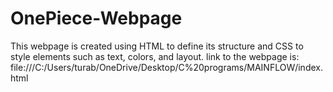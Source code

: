 # OnePiece-Webpage
This webpage is created using HTML to define its structure and CSS to style elements such as text, colors, and layout.
link to the webpage is:
file:///C:/Users/turab/OneDrive/Desktop/C%20programs/MAINFLOW/index.html
